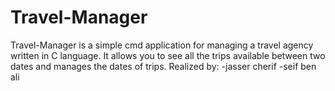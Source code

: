 # Travel-Manager
Travel-Manager is a simple cmd application for managing a travel agency written in
C language. It allows you to see all the trips available between two dates and manages the dates of
trips.
Realized by:
-jasser cherif 
-seif ben ali
